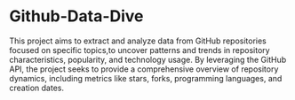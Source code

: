 # Github-Data-Dive

This project aims to extract and analyze data from GitHub repositories focused on specific topics,to uncover patterns and trends in repository characteristics, popularity, and technology usage. By leveraging the GitHub API, the project seeks to provide a comprehensive overview of repository dynamics, including metrics like stars, forks, programming languages, and creation dates.
